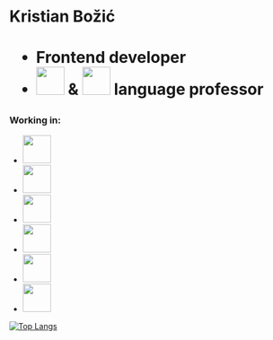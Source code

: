 

<h1>Kristian Božić<h1>
  <ul>
    <li>Frontend developer </li>
    <li><img src="https://upload.wikimedia.org/wikipedia/en/thumb/b/be/Flag_of_England.svg/1280px-Flag_of_England.svg.png" width=50 /> & <img src="https://upload.wikimedia.org/wikipedia/commons/thumb/5/58/Flag_of_Croatia_at_the_UN.svg/640px-Flag_of_Croatia_at_the_UN.svg.png" width=50/> language professor </li>
  </ul>
  
  
  <h3>Working in: </h3>
  <ul class="languages">
    <li>
    <img src="https://www.svgrepo.com/show/349402/html5.svg" width=50 />
    </li>
    <li>
    <img src="https://www.svgrepo.com/show/452185/css-3.svg" width=50 />
    </li>   
    <li>
    <img src="https://upload.wikimedia.org/wikipedia/commons/9/96/Sass_Logo_Color.svg" width=50/>
    </li>
    <li>
    <img src="https://www.svgrepo.com/show/452045/js.svg" width=50 />
    </li>
        <li>
    <img src="  https://www.svgrepo.com/show/354478/typescript-icon.svg
" width=50 />
    </li>
    <li>
    <img src="https://www.svgrepo.com/show/354259/react.svg" width=50 />
    </li>
  </ul>

[![Top Langs](https://github-readme-stats.vercel.app/api/top-langs/?username=KiX7777&layout=compact&theme=chartreuse-dark)](https://github.com/anuraghazra/github-readme-stats)
